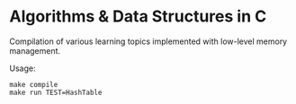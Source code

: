 # Algorithms & Data Structures in C

Compilation of various learning topics implemented with low-level memory management.

Usage:
```
make compile
make run TEST=HashTable
```
